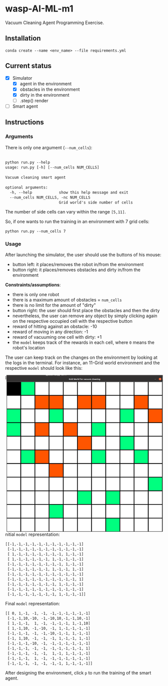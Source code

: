 # wasp-AI-ML-m1
Vacuum Cleaning Agent Programming Exercise. 


## Installation

```
conda create --name <env_name> --file requirements.yml
```


## Current status

* [x] Simulator
  * [x] agent in the environment
  * [x] obstacles in the environment
  * [x] dirty in the environment 
  * [ ] .step() render
* [ ] Smart agent 

## Instructions

### Arguments

There is only one argument (`--num_cells`):

```

python run.py --help         
usage: run.py [-h] [--num_cells NUM_CELLS]

Vacuum cleaning smart agent

optional arguments:
  -h, --help            show this help message and exit
  --num_cells NUM_CELLS, -nc NUM_CELLS
                        Grid world's side number of cells

```

The number of side cells can vary within the range `[5,11]`.

So, if one wants to run the training in an environment with 7 grid cells:

```
python run.py --num_cells 7
```

### Usage

After launching the simulator, the user should use the buttons of his mouse:
* button left: it places/removes the robot in/from the environment
* button right: it places/removes obstacles and dirty in/from the environment

**Constraints/assumptions**:

* there is only one robot
* there is a maximum amount of obstacles =  `num_cells`
* there is no limit for the amount of "dirty"
* button right: the user should first place the obstacles and then the dirty
* nevertheless, the user can remove any object by simply clicking again on the respective occupied cell with the respective button
* reward of hitting against an obstacle: -10
* reward of moving in any direction: -1
* reward of vacuuming one cell with dirty: +1
* the `model` keeps track of the rewards in each cell, where `0` means the robot's location

The user can keep track on the changes on the environment by looking at the logs in the terminal. For instance, an 11-Grid world environment and the respective `model` should look like this: 



<img src="docs/example_gs11.png" align="right" width="500" height="500"/>

Initial `model` representation:


```
[[-1,-1,-1,-1,-1,-1,-1,-1,-1,-1,-1]
 [-1,-1,-1,-1,-1,-1,-1,-1,-1,-1,-1]
 [ 1,-1,-1,-1,-1,-1,-1,-1, 1,-1,-1]
 [ 1,-1,-1,-1,-1,-1, 1,-1,-1,-1,-1]
 [-1,-1,-1,-1,-1,-1,-1,-1, 1,-1,-1]
 [-1,-1,-1,-1,-1,-1, 1,-1,-1, 1,-1]
 [-1,-1,-1,-1,-1,-1,-1,-1,-1,-1,-1]
 [-1,-1,-1,-1,-1,-1,-1,-1,-1,-1, 1]
 [-1,-1,-1,-1,-1,-1,-1, 1,-1,-1,-1]
 [-1,-1,-1,-1,-1,-1,-1,-1,-1,-1,-1]
 [-1,-1,-1,-1,-1,-1,-1, 1,-1,-1,-1]]
```


Final `model` representation:

```
[[ 0, 1,-1, -1, -1, -1,-1,-1,-1,-1,-1]
 [-1,-1,10,-10, -1,-10,10,-1,-1,10,-1]
 [ 1,-1,-1,  1, -1, -1,-1,-1, 1,-1,10]
 [ 1,-1,10, -1,-10, -1, 1,-1,-1,-1,-1]
 [-1,-1,-1, -1, -1,-10,-1,-1, 1,-1,-1]
 [-1, 1,10, -1, -1, -1, 1,-1,-1, 1,-1]
 [-1,-1,-1,-10, -1, -1,-1,-1,-1,-1,-1]
 [-1,-1,-1, -1, -1, -1,-1,-1,-1,-1, 1]
 [-1,-1,-1, -1, -1,  1,-1, 1,-1,-1,-1]
 [-1,-1,-1,  1, -1, -1,-1,-1,-1,-1,-1]
 [-1,-1,-1, -1, -1, -1,-1, 1,-1,-1,-1]]
```








After designing the environment, click `p` to run the training of the smart agent.
